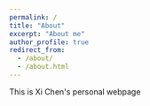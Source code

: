 ```yaml
---
permalink: /
title: "About"
excerpt: "About me"
author_profile: true
redirect_from: 
  - /about/
  - /about.html
---
```


This is Xi Chen's personal webpage
